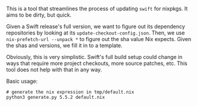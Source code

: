 This is a tool that streamlines the process of updating `swift` for nixpkgs. It aims to be dirty, but quick.

Given a Swift release's full version, we want to figure out its dependency repositories by looking at its `update-checkout-config.json`. Then, we use `nix-prefetch-url --unpack *` to figure out the sha value Nix expects. Given the shas and versions, we fill it in to a template.

Obviously, this is very simplistic. Swift's full build setup could change in ways that require more project
checkouts, more source patches, etc. This tool does not help with that in any way.

Basic usage:

```
# generate the nix expression in tmp/default.nix
python3 generate.py 5.5.2 default.nix
```
